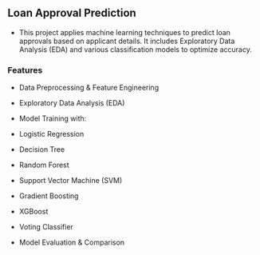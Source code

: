 ## **Loan Approval Prediction**

- This project applies machine learning techniques to predict loan approvals based on applicant details. It includes Exploratory Data Analysis (EDA) and various classification models to optimize accuracy.

### **Features**

  - Data Preprocessing & Feature Engineering
  
  - Exploratory Data Analysis (EDA)
  
  - Model Training with:
  
  - Logistic Regression
  
  - Decision Tree
  
  - Random Forest
  
  - Support Vector Machine (SVM)
  
  - Gradient Boosting
  
  - XGBoost
  
  - Voting Classifier
  
  - Model Evaluation & Comparison
